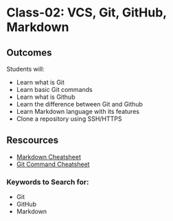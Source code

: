 # Class-02: VCS, Git, GitHub, Markdown

## Outcomes
Students will:
* Learn what is Git 
* Learn basic Git commands 
* Learn what is Github
* Learn the difference between Git and Github 
* Learn Markdown language with its features
* Clone a repository using SSH/HTTPS


## Rescources
* [Markdown Cheatsheet](https://www.markdownguide.org/basic-syntax/)
* [Git Command Cheatsheet](https://www.plesk.com/blog/various/git-commands-cheat-sheet/)


### Keywords to Search for: 
* Git
* GitHub
* Markdown